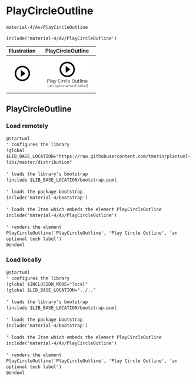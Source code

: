 # PlayCircleOutline


```text
material-4/Av/PlayCircleOutline
```

```text
include('material-4/Av/PlayCircleOutline')
```



| Illustration | PlayCircleOutline |
| :---: | :---: |
| ![illustration for Illustration](../../material-4/Av/PlayCircleOutline.png) | ![illustration for PlayCircleOutline](../../material-4/Av/PlayCircleOutline.Local.png) |




## PlayCircleOutline

### Load remotely
```plantuml
@startuml
' configures the library
!global $LIB_BASE_LOCATION="https://raw.githubusercontent.com/tmorin/plantuml-libs/master/distribution"

' loads the library's bootstrap
!include $LIB_BASE_LOCATION/bootstrap.puml

' loads the package bootstrap
include('material-4/bootstrap')

' loads the Item which embeds the element PlayCircleOutline
include('material-4/Av/PlayCircleOutline')

' renders the element
PlayCircleOutline('PlayCircleOutline', 'Play Circle Outline', 'an optional tech label')
@enduml
```

### Load locally
```plantuml
@startuml
' configures the library
!global $INCLUSION_MODE="local"
!global $LIB_BASE_LOCATION="../.."

' loads the library's bootstrap
!include $LIB_BASE_LOCATION/bootstrap.puml

' loads the package bootstrap
include('material-4/bootstrap')

' loads the Item which embeds the element PlayCircleOutline
include('material-4/Av/PlayCircleOutline')

' renders the element
PlayCircleOutline('PlayCircleOutline', 'Play Circle Outline', 'an optional tech label')
@enduml
```

